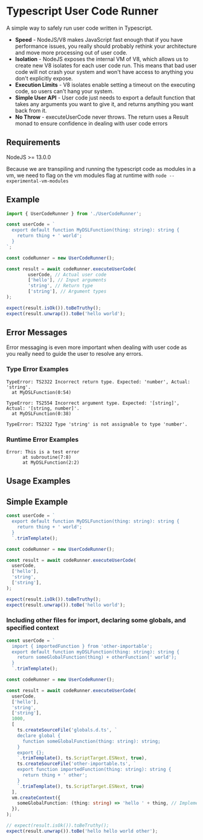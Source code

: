 # Typescript User Code Runner

A simple way to safely run user code written in Typescript.

- **Speed** - NodeJS/V8 makes JavaScript fast enough that if you have performance issues, you really should probably
  rethink your architecture and move more processing out of user code.
- **Isolation** - NodeJS exposes the internal VM of V8, which allows us to create new V8 isolates for each user code run.
  This means that bad user code will not crash your system and won't have access to anything you don't explicitly expose.
- **Execution Limits** - V8 isolates enable setting a timeout on the executing code, so users can't hang your system.
- **Simple User API** - User code just needs to export a default function that takes any arguments you want to give it,
  and returns anything you want back from it.
- **No Throw** - executeUserCode never throws. The return uses a Result monad to ensure confidence in dealing with user code errors


## Requirements

NodeJS >= 13.0.0

Because we are transpiling and running the typescript code as modules in a vm, we need to flag on the vm modules flag at runtime with
```node --experimental-vm-modules```

## Example

```ts
import { UserCodeRunner } from './UserCodeRunner';

const userCode = `
  export default function MyDSLFunction(thing: string): string {
    return thing + ' world';
  }
`;

const codeRunner = new UserCodeRunner();

const result = await codeRunner.executeUserCode(
        userCode, // Actual user code
        ['hello'], // Input arguments
        'string', // Return type
        ['string'], // Argument types
);

expect(result.isOk()).toBeTruthy();
expect(result.unwrap()).toBe('hello world');
```

## Error Messages
Error messaging is even more important when dealing with user code as you really need to guide the user to resolve any errors.

### Type Error Examples

```
TypeError: TS2322 Incorrect return type. Expected: 'number', Actual: 'string'.
  at MyDSLFunction(0:54)
```

```
TypeError: TS2554 Incorrect argument type. Expected: '[string]', Actual: '[string, number]'.
  at MyDSLFunction(0:38)

```

```
TypeError: TS2322 Type 'string' is not assignable to type 'number'.
```

### Runtime Error Examples

```
Error: This is a test error
      at subroutine(7:8)
      at MyDSLFunction(2:2)
```

## Usage Examples

## Simple Example
```ts
const userCode = `
  export default function MyDSLFunction(thing: string): string {
    return thing + ' world';
  }
  `.trimTemplate();

const codeRunner = new UserCodeRunner();

const result = await codeRunner.executeUserCode(
  userCode,
  ['hello'],
  'string',
  ['string'],
);

expect(result.isOk()).toBeTruthy();
expect(result.unwrap()).toBe('hello world');
```

### Including other files for import, declaring some globals, and specified context
```ts
const userCode = `
  import { importedFunction } from 'other-importable';
  export default function myDSLFunction(thing: string): string {
    return someGlobalFunction(thing) + otherFunction(' world');
  }
  `.trimTemplate();

const codeRunner = new UserCodeRunner();

const result = await codeRunner.executeUserCode(
  userCode,
  ['hello'],
  'string',
  ['string'],
  1000,
  [
    ts.createSourceFile('globals.d.ts', `
    declare global {
      function someGlobalFunction(thing: string): string;
    }
    export {};
    `.trimTemplate(), ts.ScriptTarget.ESNext, true),
    ts.createSourceFile('other-importable.ts', `
    export function importedFunction(thing: string): string {
      return thing + ' other';
    }
    `.trimTemplate(), ts.ScriptTarget.ESNext, true)
  ],
  vm.createContext({
    someGlobalFunction: (thing: string) => 'hello ' + thing, // Implementation injected to global namespace here
  }),
);

// expect(result.isOk()).toBeTruthy();
expect(result.unwrap()).toBe('hello hello world other');
```
